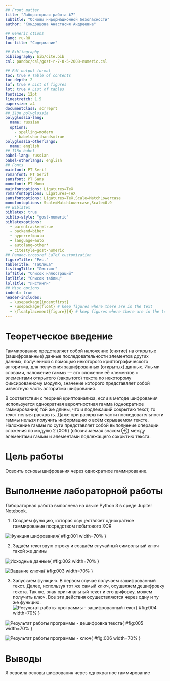 ```yaml
---
## Front matter
title: "Лабораторная работа №7"
subtitle: "Основы информационной безопасности"
author: "Кондрашова Анастасия Андреевна"

## Generic otions
lang: ru-RU
toc-title: "Содержание"

## Bibliography
bibliography: bib/cite.bib
csl: pandoc/csl/gost-r-7-0-5-2008-numeric.csl

## Pdf output format
toc: true # Table of contents
toc-depth: 2
lof: true # List of figures
lot: true # List of tables
fontsize: 12pt
linestretch: 1.5
papersize: a4
documentclass: scrreprt
## I18n polyglossia
polyglossia-lang:
  name: russian
  options:
	- spelling=modern
	- babelshorthands=true
polyglossia-otherlangs:
  name: english
## I18n babel
babel-lang: russian
babel-otherlangs: english
## Fonts
mainfont: PT Serif
romanfont: PT Serif
sansfont: PT Sans
monofont: PT Mono
mainfontoptions: Ligatures=TeX
romanfontoptions: Ligatures=TeX
sansfontoptions: Ligatures=TeX,Scale=MatchLowercase
monofontoptions: Scale=MatchLowercase,Scale=0.9
## Biblatex
biblatex: true
biblio-style: "gost-numeric"
biblatexoptions:
  - parentracker=true
  - backend=biber
  - hyperref=auto
  - language=auto
  - autolang=other*
  - citestyle=gost-numeric
## Pandoc-crossref LaTeX customization
figureTitle: "Рис."
tableTitle: "Таблица"
listingTitle: "Листинг"
lofTitle: "Список иллюстраций"
lotTitle: "Список таблиц"
lolTitle: "Листинги"
## Misc options
indent: true
header-includes:
  - \usepackage{indentfirst}
  - \usepackage{float} # keep figures where there are in the text
  - \floatplacement{figure}{H} # keep figures where there are in the text
---
```


# Теоретческое введение

Гаммирование представляет собой наложение (снятие) на открытые (зашифрованные) данные последовательности элементов других данных, полученной с помощью некоторого криптографического алгоритма, для получения зашифрованных (открытых) данных. Иными словами, наложение гаммы — это сложение её элементов с элементами открытого (закрытого) текста по некоторому фиксированному модулю, значение которого представляет собой известную часть алгоритма шифрования.

В соответствии с теорией криптоанализа, если в методе шифрования используется однократная вероятностная гамма (однократное гаммирование) той же длины, что и подлежащий сокрытию текст, то текст нельзя раскрыть. Даже при раскрытии части последовательности гаммы нельзя получить информацию о всём скрываемом тексте. Наложение гаммы по сути представляет собой выполнение операции сложения по модулю 2 (XOR) (обозначаемая знаком ⊕) между элементами гаммы и элементами подлежащего сокрытию текста.

# Цель работы

Освоить основы шифрования через однократное гаммирование.

# Выполнение лабораторной работы

Лабораторная работа выполнена на языке Python 3 в среде Jupiter Notebook.

1. Создаём функцию, которая осуществляет однократное гаммирование посредством побитового XOR

![Функция шифрования](image/01.png){ #fig:001 width=70% }

2. Задаём текстовую строку и создаём случайный символьный ключ такой же длины

![Исходные данные](image/02.png){ #fig:002 width=70% }

![Задание ключа](image/03.png){ #fig:003 width=70% }

3. Запускаем функцию. В первом случае получаем зашифрованный текст. Далее, используя тот же самый ключ, осущвляем дешифровку текста. Так же, зная оригинальный текст и его шифорку, можем получить ключ.
Все эти действия осуществляются через одну и ту же функцию.
![Результат работы программы - зашифрованный текст](image/04.png){ #fig:004 width=70% }

![Результат работы программы - дешифровка текста](image/05.png){ #fig:005 width=70% }

![Результат работы программы - ключ](image/06.png){ #fig:006 width=70% }

# Выводы

Я освоила основы шифрования через однократное гаммирование
